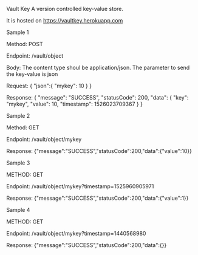 Vault Key
A version controlled key-value store.

It is hosted on https://vaultkey.herokuapp.com

Sample 1

Method: POST

Endpoint: /vault/object

Body: The content type shoul be application/json. The parameter to send the key-value is json

Request: {
	"json":{
		"mykey": 10
	}
}

Response: {
    "message": "SUCCESS",
    "statusCode": 200,
    "data": {
        "key": "mykey",
        "value": 10,
        "timestamp": 1526023709367
    }
}


Sample 2

Method: GET

Endpoint: /vault/object/mykey

Response: {"message":"SUCCESS","statusCode":200,"data":{"value":10}}


Sample 3

METHOD: GET

Endpoint: /vault/object/mykey?timestamp=1525960905971

Response: {"message":"SUCCESS","statusCode":200,"data":{"value":1}}


Sample 4

METHOD: GET 

Endpoint: /vault/object/mykey?timestamp=1440568980 

Response: {"message":"SUCCESS","statusCode":200,"data":{}}



